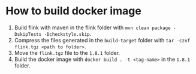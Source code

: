 # How to build docker image

1. Build flink with maven in the flink folder with `mvn clean package -DskipTests -Dcheckstyle.skip`.
2. Compress the files generated in the `build-target` folder with `tar -czvf flink.tgz <path to folder>`.
3. Move the `flink.tgz` file to the `1.8.1` folder.
6. Build the docker image with `docker build . -t <tag-name>` in the `1.8.1` folder.

